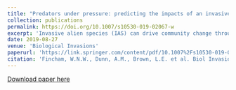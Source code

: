 ```yaml
---
title: "Predators under pressure: predicting the impacts of an invasive non-native predator under pathogen pressure"
collection: publications
permalink: https://doi.org/10.1007/s10530-019-02067-w
excerpt: 'Invasive alien species (IAS) can drive community change through ecological interactions. Parasites and pathogens can play an important role in community function including mitigating or enhancing IAS impacts. Despite this, the degree to which pathogen pressure influences IAS impacts remains poorly understood. We quantified the predatory behaviour of the highly invasive alien harlequin ladybird (Harmonia axyridis) and two UK native species, the 7-spot (Coccinella septempunctata) and 2-spot (Adalia bipunctata) ladybirds, using comparative functional response experiments. We investigated the impacts of pathogen infection on the predatory ability of the ladybirds by exposing individuals to Beauveria bassiana, a widespread entomopathogen. Invasive H. axyridis was a more efficient predator than both the native A. bipunctata and C. septempunctata, often having higher attack and/or lower prey handling time coefficients, whereas native A. bipunctata were the least efficient predators. These differences were found in both adult and larval life-stages. Beauveria bassiana infection significantly altered the predatory efficiency of adult and larval ladybird predators. The effects of pathogenic infection differed between species and life-stage but in many cases infection resulted in a reduced predatory ability. We suggest that the interactions between IAS and pathogens are integral to determining invasion success and impact.'
date: 2019-08-27
venue: 'Biological Invasions'
paperurl: 'https://link.springer.com/content/pdf/10.1007%2Fs10530-019-02067-w.pdf'
citation: 'Fincham, W.N.W., Dunn, A.M., Brown, L.E. et al. Biol Invasions (2019) 21: 3545. https://doi.org/10.1007/s10530-019-02067-w'
---
```


[Download paper here](http://academicpages.github.io/files/paper1.pdf)

